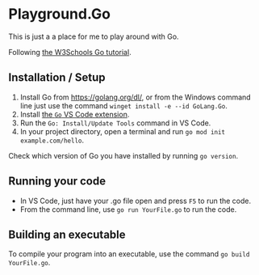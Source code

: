 # Playground.Go

This is just a a place for me to play around with Go.

Following [the W3Schools Go tutorial](https://www.w3schools.com/go/).

## Installation / Setup

1. Install Go from <https://golang.org/dl/>, or from the Windows command line just use the command `winget install -e --id GoLang.Go`.
1. Install [the `Go` VS Code extension](https://marketplace.visualstudio.com/items?itemName=golang.Go).
1. Run the `Go: Install/Update Tools` command in VS Code.
1. In your project directory, open a terminal and run `go mod init example.com/hello`.

Check which version of Go you have installed by running `go version`.

## Running your code

- In VS Code, just have your .go file open and press `F5` to run the code.
- From the command line, use `go run YourFile.go` to run the code.

## Building an executable

To compile your program into an executable, use the command `go build YourFile.go`.
